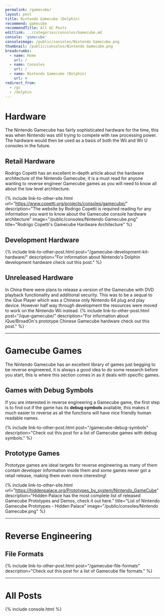 ```yaml
---
permalink: /gamecube/
layout: post
title: Nintendo Gamecube (Dolphin)
recommend: gamecube
recommendTitle: All GC Posts
editlink: ../categories/consoles/Gamecube.md
console: 'gamecube'
consoleimage: /public/consoles/Nintendo Gamecube.png
thumbnail: /public/consoles/Nintendo Gamecube.png
breadcrumbs:
  - name: Home
    url: /
  - name: Consoles
    url: /
  - name: Nintendo Gamecube (Dolphin)
    url: #
redirect_from:
  - /gc
  - /dolphin
---
```


# Hardware
The Nintendo Gamecube has fairly sophisticated hardware for the time, this was when Nintendo was still trying to compete with raw processing power. The hardware would then be used as a basis of both the Wii and Wii U consoles in the future.

## Retail Hardware
Rodrigo Copetti has an excellent in-depth article about the hardware architecture of the Nintendo Gamecube, it is a must read for anyone wanting to reverse engineer Gamecube games as you will need to know all about the low level architecture.

{% include link-to-other-site.html url="https://www.copetti.org/projects/consoles/gamecube/" description="The website by Rodrigo Copetti is required reading for any information you want to know about the Gamecube console hardware architecture" image="/public/consoles/Nintendo Gamecube.png" title="Rodrigo Copetti's Gamecube Hardware Architecture"  %}

## Development Hardware
{% include link-to-other-post.html post="/gamecube-development-kit-hardware/" description="For information about Nintendo's Dolphin development hardware check out this post." %}

## Unreleased Hardware
In China there were plans to release a version of the Gamecube with DVD playback functionality and additional security. This was to be a sequal to the iQue Player which was a Chinese only Nintendo 64 plug and play device. However half way through development the resources were moved to work on the Nintendo Wii instead.
{% include link-to-other-post.html post="/ique-gamecube/" description="For information about iQue/BroadOn's prototype Chinese Gamecube hardware check out this post." %}


---
# Gamecube Games
The Nintendo Gamecube has an excellent library of games just begging to be reverse engineered, it is always a good idea to do some research before you start, this is where this section comes in as it deals with specific games.

## Games with Debug Symbols
If you are interested in reverse engineering a Gamecube game, the first step is to find out if the game has its **debug symbols** available, this makes it much easier to reverse as all the functions will have nice friendly human readable names.

{% include link-to-other-post.html post="/gamecube-debug-symbols" description="Check out this post for a list of Gamecube games with debug symbols." %}

## Prototype Games
Prototype games are ideal targets for reverse engineering as many of them contain developer information inside them and some games never got a retail release, making them even more interesting!

{% include link-to-other-site.html url="https://hiddenpalace.org/Prototypes_by_system/Nintendo_GameCube" description="Hidden Palace has the most complete list of released Gamecube Prototypes and Demos, check it out here." title="List of Nintendo Gamecube Prototypes - Hidden Palace" image="/public/consoles/Nintendo Gamecube.png"  %}

---
# Reverse Engineering

## File Formats
{% include link-to-other-post.html post="/gamecube-file-formats" description="Check out this post for a list of Gamecube file formats." %}


---
# All Posts
<div>

{% include console.html %}
</div>
